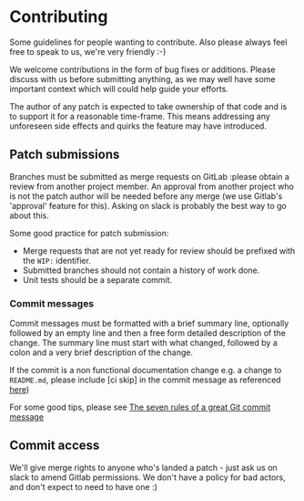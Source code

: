 # Contributing

Some guidelines for people wanting to contribute. Also please always feel free
to speak to us, we're very friendly :-)

We welcome contributions in the form of bug fixes or additions. Please
discuss with us before submitting anything, as we may well have some important
context which will could help guide your efforts.

The author of any patch is expected to take ownership of that code and is to
support it for a reasonable time-frame. This means addressing any unforeseen
side effects and quirks the feature may have introduced.

## Patch submissions

Branches must be submitted as merge requests on GitLab :please obtain a 
review from another  project member. An approval from another project who is
not the patch author will be needed before any merge (we use Gitlab's 'approval'
feature for this). Asking on slack is probably the best way to go about this. 

Some good practice for patch submission:

- Merge requests that are not yet ready for review should be prefixed with the
  ``WIP:`` identifier.
- Submitted branches should not contain a history of work done.
- Unit tests should be a separate commit.

### Commit messages

Commit messages must be formatted with a brief summary line, optionally followed
by an empty line and then a free form detailed description of the change. The
summary line must start with what changed, followed by a colon and a very brief
description of the change.

If the commit is a non functional documentation change e.g. a change to `README.md`, please include [ci skip] in the commit message as referenced [here](https://docs.gitlab.com/ee/ci/yaml/#skipping-jobs))

For some good tips, please see [The seven rules of a great Git commit message](https://chris.beams.io/posts/git-commit/#seven-rules)

## Commit access

We'll give merge rights to anyone who's landed a patch - just ask us on slack to 
amend Gitlab permissions. We don't have a policy for bad actors, and don't expect
to need to have one :) 






